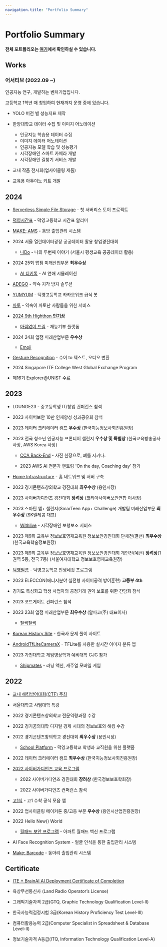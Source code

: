 ```yaml
---
navigation.title: "Portfolio Summary"
---
```


# Portfolio Summary

**전체 포트폴리오는 [여기](https://portfolio.suk.kr)에서 확인하실 수 있습니다.**

## Works

### 어서티브 (2022.09 ~)

인공지능 연구, 개발하는 벤처기업입니다.

고등학교 1학년 때 창업하여 현재까지 운영 중에 있습니다.

-   YOLO 버전 별 성능지표 제작

-   한양대학교 데이터 수집 및 이미지 어노테이션

    -   인공지능 학습용 데이터 수집
    -   이미지 데이터 어노테이션
    -   인공지능 모델 학습 및 성능평가
    -   시각장애인 스마트 카메라 개발
    -   시각장애인 길찾기 서비스 개발

-   교내 작품 전시회(업사이클링 제품)

-   교육용 아두이노 키트 개발

## 2024

-   [Serverless Simple File Storage](https://github.com/suk-6/ssfs) - 첫 서버리스 토이 프로젝트

-   [덕영시간표](https://github.com/suk-6/dytimetable) - 덕영고등학교 시간표 알리미

-   [MAKE; AMS](https://github.com/suk-6/MAKE-AMS) - 동방 출입관리 시스템

-   2024 서울 열린데이터광장 공공데이터 활용 창업경진대회

    -   [나Do](https://github.com/suk-6/nado) - 나의 두번째 이야기 (서울시 평생교육 공공데이터 활용)

-   2024 25회 앱잼 미래산업부문 **최우수상**

    -   [AI 티키톡](https://github.com/APPJAM-25) - AI 연애 시뮬레이션

-   [ADEGO](https://github.com/suk-6/adego-oauth) - 약속 지각 방지 솔루션

-   [YUMYUM](https://github.com/suk-6/YUMYUM) - 덕영고등학교 카카오워크 급식 봇

-   [파토](https://github.com/suk-6/pato-server) - 약속이 파토난 사람들을 위한 서비스

-   [2024 9th Highthon **인기상**](https://github.com/9-highthon-15)

    -   [아낌없이 드림](https://github.com/9-highthon-15) - 재능기부 플랫폼

-   2024 24회 앱잼 미래산업부문 **우수상**

    -   [Emoji](https://github.com/AppJam-24)

-   [Gesture Recognition](https://github.com/suk-6/gesture-recognition) - 수어 to 텍스트, 오디오 변환

-   2024 Singapore ITE College West Global Exchange Program

-   제16기 Explorer@UNIST 수료

## 2023

-   LOUNGE23 - 중고등학생 IT/창업 컨퍼런스 참석

-   2023 사이버보안 10만 인재양성 성과공유회 참석

-   2023 데이터 크리에이터 캠프 **우수상** (한국지능정보사회진흥원장)

-   2023 전국 청소년 인공지능 프론티어 챌린지 **우수상 및 특별상** (한국교육방송공사 사장, AWS Korea 사장)

    -   [CCA Back-End](https://github.com/suk-6/AIFrontier) - 사진 한장으로, 폐를 지키다.

    -   2023 AWS AI 전문가 멘토링 'On the day, Coaching day' 참가

-   [Home Infrastructure](https://suk.kr/home-infra) - 홈 네트워크 및 서버 구축

-   2023 경기콘텐츠창의학교 경진대회 **최우수상** (용인시장)

-   2023 사이버가디언즈 경진대회 **장려상** (코리아사이버보안연합 이사장)

-   2023 스마틴 앱+ 챌린지(SmarTeen App+ Challenge) 개발팀 미래산업부문 **최우수상** (SK텔레콤 대표)

    -   [Withlive](https://github.com/stac23-Withlive) - 시각장애인 보행보조 서비스

-   2023 제9회 교육부 정보보호영재교육원 정보보안경진대회 단체전(결선) **최우수상** (한국교육학술정보원장)

-   2023 제9회 교육부 정보보호영재교육원 정보보안경진대회 개인전(예선) **장려상**(1권역 5등, 전국 7등) (서울여자대학교 정보보호영재교육원장)

-   [덕영필름](https://github.com/suk-6/dukyoung-film-front) - 덕영고등학교 인생네컷 프로그램

-   2023 ELECCON(에너지분야 실전형 사이버공격 방어훈련) **고등부 4th**

-   경기도 특성화고 학생 사업자의 공정거래 권익 보호를 위한 간담회 참석

-   2023 코드게이트 컨퍼런스 참석

-   2023 23회 앱잼 미래산업부문 **최우수상** (알파코(주) 대표이사)

    -   [철썩철썩](https://github.com/23AppJam-aj23)

-   [Korean History Site](https://github.com/suk-6/korean-history-site) - 한국사 문제 풀이 사이트

-   [AndroidTfLiteCameraX](https://github.com/suk-6/AndroidTfLiteCameraX) - TFLite를 사용한 실시간 이미지 분류 앱

-   2023 가천대학교 게임영상학과 예비대학 GJG 참가

    -   [Shipmates](https://github.com/kyw04/Shipmates) - 러닝 액션, 캐주얼 모바일 게임

## 2022

-   [교내 해킹방어대회(CTF) 주최](https://github.com/Asseertive/DY-ctf)

-   서울대학교 사범대학 특강

-   2022 경기콘텐츠창의학교 전문역량과정 수강

-   2022 경기꿈의대학 디지털 경제 시대의 정보보호와 해킹 수강

-   2022 경기콘텐츠창의학교 경진대회 **최우수상** (용인시장)

    -   [School Platform](https://dyhs.kr/) - 덕영고등학교 학생과 교직원을 위한 플랫폼

-   2022 데이터 크리에이터 캠프 **최우수상** (한국지능정보사회진흥원장)

-   [2022 사이버가디언즈 교육 프로그램](https://github.com/suk-6/2022-cg-Webhacking)

    -   2022 사이버가디언즈 경진대회 **장려상** (한국정보보호학회장)

    -   2022 사이버가디언즈 컨퍼런스 참석

-   [고1식](https://github.com/suk-6/formula_app) - 고1 수학 공식 모음 앱

-   2022 업사이클링 메이커톤 중/고등 부문 **우수상** (용인시산업진흥원장)

-   2022 Hello New() World

    -   [월패드 보안 프로그램](https://github.com/suk-6/Wallpad-tool) - 아파트 월패드 백신 프로그램

-   AI Face Recognition System - 얼굴 인식을 통한 출입관리 시스템

-   [Make; Barcode](https://github.com/suk-6/Make-Barcode) - 동아리 출입관리 시스템

## Certificate

-   [ITE + BrainAI AI Deployment Certificate of Completion](https://www.credly.com/badges/8c099f79-d1a7-49d8-83a8-ebb3ae019143)

-   육상무선통신사 (Land Radio Operator’s License)

-   그래픽기술자격 2급(GTQ, Graphic Technology Qualification Level-Ⅱ)

-   한국사능력검정시험 3급(Korean History Proficiency Test Level-Ⅲ)

-   컴퓨터활용능력 2급(Computer Specialist in Spreadsheet & Database Level-Ⅱ)

-   정보기술자격 A등급(ITQ, Information Technology Qualification Level-A)
